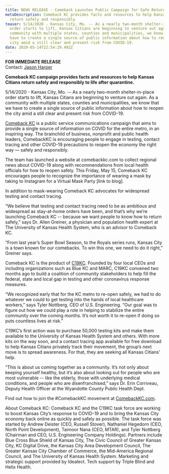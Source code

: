 ```yaml
---
title: NEWS RELEASE - Comeback Launches Public Campaign for Safe Return
metaDescription: Comeback KC provides facts and resources to help Kansas Citians
  return safely and responsibly
teaser: 5/14/2020 - Kansas City, Mo. -- As a nearly two-month shelter-in-place
  order starts to lift, Kansas Citians are beginning to venture out again. As a
  community with multiple states, counties and municipalities, we know that we
  have to create a single source of public information about how to reopen the
  city amid a still clear and present risk from COVID-19.
date: 2020-05-14T22:54:29.492Z
---
```

**FOR IMMEDIATE RELEASE** \
Contact: [Jason Harper](mailto:jason@helixhealth.us)

**Comeback KC campaign provides facts and resources to help Kansas Citians return safely and responsibly to life after quarantine.**

5/14/2020 - Kansas City, Mo. -- As a nearly two-month shelter-in-place order starts to lift, Kansas Citians are beginning to venture out again. As a community with multiple states, counties and municipalities, we know that we have to create a single source of public information about how to reopen the city amid a still clear and present risk from COVID-19. 

[Comeback KC](https://www/comebackkc.com) is a public service communications campaign that aims to provide a single source of information on COVID for the entire metro, in an inspiring way. The brainchild of business, nonprofit and public health leaders, ComebackKC is encouraging people to engage in testing, contact tracing and other COVID-19 precautions to reopen the economy the right way — safely and responsibly.

The team has launched a website at comebackkc.com to collect regional news about COVID-19 along with recommendations from local health officials for how to reopen safely. This Friday, May 15, Comeback KC encourages people to recognize the importance of wearing a mask by taking to Instagram for a Virtual Mask Party \[link to blog].    

In addition to mask-wearing Comeback KC advocates for widespread testing and contact tracing.

“We believe that testing and contact tracing need to be as ambitious and widespread as stay-at-home orders have been, and that’s why we’re launching Comeback KC -- because we want people to know how to return safely,” says Dr. Allen Greiner, a physician and population health expert at The University of Kansas Health System, who is an advisor to Comeback KC. 

“From last year’s Super Bowl Season, to the Royals series runs, Kansas City is a town known for our comebacks. To win this one, we need to do it right,” Greiner says. 

Comeback KC is the product of [C19KC](https://www.c19kc.org). Founded by four local CEOs and including organizations such as Blue KC and MARC, C19KC convened two months ago to build a coalition of community stakeholders to help fill the federal, state and local gap in testing and other coronavirus response measures.

“We recognized early that for the KC metro to re-open safely, we had to do whatever we could to get testing into the hands of local healthcare workers,” says Tyler Nottberg, CEO of U.S. Engineering. “Our goal was to figure out how we could play a role in helping to stabilize the entire community over the coming months. It’s not worth it to re-open if doing so puts countless lives at risk.”

C19KC’s first action was to purchase 50,000 testing kits and make them available to the University of Kansas Health System and others. With more kits on the way soon, and a contact tracing app available for free download to help Kansas Citians privately track their movement, the group’s next move is to spread awareness. For that, they are seeking all Kansas Citians’ help. 

“This is about us coming together as a community.  It’s not only about keeping yourself healthy, but it’s also about looking out for people who are most vulnerable -- like the elderly, those with underlying medical conditions, and people who are disenfranchised,” says Dr. Erin Corriveau, Deputy Health Officer at the Wyandotte County Public Health Dept. 

Find out how to join the #ComebackKC movement at [ComebackKC.com](https://www.comebackkc.com). 

About Comeback KC: Comeback KC and the C19KC task force are working to boost Kansas City’s response to COVID-19 and to bring the Kansas City economy back online as quickly and safely as possible. The task force was started by Andrew Deister (CEO, Russell Stover), Nathaniel Hegedorn (CEO, North Point Development), Taimoor Nana (CEO, MTAR), and Tyler Nottberg (Chairman and CEO, U.S. Engineering Company Holdings). Partners include Blue Cross Blue Shield of Kansas City, The Civic Council of Greater Kansas City, KC Digital Drive, the Kansas City Area Development Council, The Greater Kansas City Chamber of Commerce, the Mid-America Regional Council, and The University of Kansas Health System. Marketing and strategic support provided by Idealect. Tech support by Triple Blind and Helix Health.